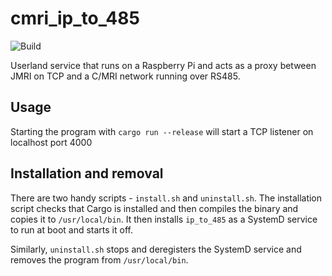 # cmri_ip_to_485

![Build](https://github.com/sciguy16/cmri_ip_to_485/workflows/Rust/badge.svg?branch=master)

Userland service that runs on a Raspberry Pi and acts as a proxy between JMRI on TCP and a C/MRI network running over RS485.

## Usage
Starting the program with `cargo run --release` will start a TCP listener on localhost port 4000

## Installation and removal
There are two handy scripts - `install.sh` and `uninstall.sh`. The installation script checks that Cargo is installed and then compiles the binary and copies it to `/usr/local/bin`. It then installs `ip_to_485` as a SystemD service to run at boot and starts it off.

Similarly, `uninstall.sh` stops and deregisters the SystemD service and removes the program from `/usr/local/bin`.